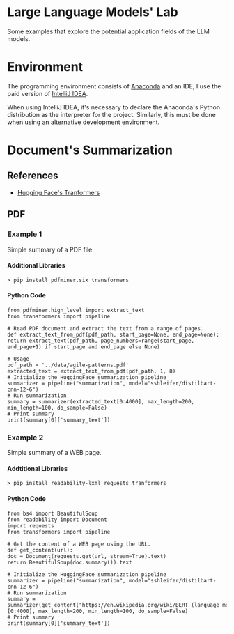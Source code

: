# Large Language Models' Lab

Some examples that explore the potential application fields of the LLM models.

# Environment

The programming environment consists of [Anaconda](https://www.anaconda.com/download) and an IDE; 
I use the paid version of [IntelliJ IDEA](https://www.jetbrains.com/idea/).

When using IntelliJ IDEA, it's necessary to declare the Anaconda's Python distribution as the interpreter for the project. 
Similarly, this must be done when using an alternative development environment.

# Document's Summarization

## References

- [Hugging Face's Tranformers](https://huggingface.co/docs/transformers/index)

## PDF

### Example 1

Simple summary of a PDF file.

#### Additional Libraries

    > pip install pdfminer.six transformers

#### Python Code

    from pdfminer.high_level import extract_text
    from transformers import pipeline
    
    # Read PDF document and extract the text from a range of pages.
    def extract_text_from_pdf(pdf_path, start_page=None, end_page=None):
    return extract_text(pdf_path, page_numbers=range(start_page, end_page+1) if start_page and end_page else None)
    
    # Usage
    pdf_path = '../data/agile-patterns.pdf'
    extracted_text = extract_text_from_pdf(pdf_path, 1, 8)
    # Initialize the HuggingFace summarization pipeline
    summarizer = pipeline("summarization", model="sshleifer/distilbart-cnn-12-6")
    # Run summarization
    summary = summarizer(extracted_text[0:4000], max_length=200, min_length=100, do_sample=False)
    # Print summary
    print(summary[0]['summary_text'])

### Example 2

Simple summary of a WEB page.

#### Addtitional Libraries

    > pip install readability-lxml requests tranformers

#### Python Code

    from bs4 import BeautifulSoup
    from readability import Document
    import requests
    from transformers import pipeline
    
    # Get the content of a WEB page using the URL.
    def get_content(url):
    doc = Document(requests.get(url, stream=True).text)
    return BeautifulSoup(doc.summary()).text
    
    # Initialize the HuggingFace summarization pipeline
    summarizer = pipeline("summarization", model="sshleifer/distilbart-cnn-12-6")
    # Run summarization
    summary = summarizer(get_content("https://en.wikipedia.org/wiki/BERT_(language_model)")[0:4000], max_length=200, min_length=100, do_sample=False)
    # Print summary
    print(summary[0]['summary_text'])

